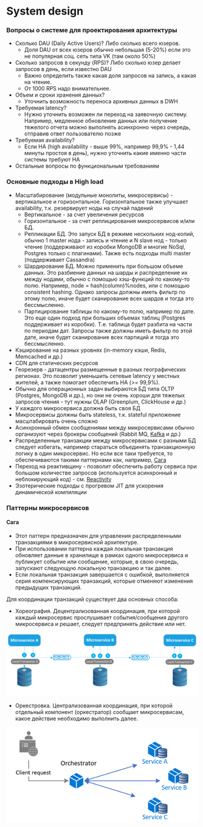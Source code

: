 # System design

### Вопросы о системе для проектирования архитектуры
+ Сколько DAU (Daily Active Users)? Либо сколько всего юзеров. 
  + Доля DAU от всех юзеров обычно небольшая (5-20%) если это не популярная соц. сеть типа VK (там около 50%)
+ Сколько запросов в секунду (RPS)? Либо сколько юзер делает запросов в день, если известно DAU
  + Важно определить также какая доля запросов на запись, а какая на чтение.
  + От 1000 RPS надо внимательнее.
+ Объем и сроки хранения данных? 
  + Уточнить возможность переноса архивных данных в DWH
+ Требуемая latency?
  + Нужно уточнить возможен ли переход на заявочную систему. Например, медленное обновление данных или получение тяжелого отчета можно выполнять асинхронно через очередь, отправив ответ пользователю позже
+ Требуемая availability?
  + Если HA (high availability - выше 99%, например 99,9% - 1,44 минуты простоя в день), нужно уточнить какие именно части системы требуют HA
+ Остальные вопросы по функциональным требованиям

### Основные подходы в High load
+ Масштабирование (модульные монолиты, микросервисы) - вертикальное и горизонтальное. Горизонтальное также улучшает availability, т.к. резервирует ноды на случай падений
  + Вертикальное - за счет увеличения ресурсов
  + Горизонтальное - за счет реплицирования микросервисов и/или БД.
  + Репликации БД. Это запуск БД в режиме нескольких нод-копий, обычно 1 master нода - запись и чтение и N slave нод - только чтение (поддерживают из коробки MongoDB и многие NoSql, Postgres только с плагинами). Также есть подходы multi master (поддерживает Cassandra)
  + Шардирование БД. Можно применить при большом объеме данных. Это разбиение данных на шарды и распределение их между нодами, обычно с помощью хэш-функций по какому-то полю. Например, node = hash(column)%nodes, или с помощью consistent hashing. Однако запросы должны иметь фильтр по этому полю, иначе будет сканирование всех шардов и тогда это бессмысленно.
  + Партицирование таблицы по какому-то полю, например по дате. Это еще один подход при больших объемах таблиц (Postgres поддерживает из коробки). Т.е. таблица будет разбита на части по периодам дат. Запросы также должны иметь фильтр по этой дате, иначе будет сканирование всех партиций и тогда это бессмысленно.
+ Кэширование на разных уровнях (in-memory кэши, Redis, Memcached и др.)
+ CDN для статических ресурсов
+ Георезерв - датацентры размещенные в разных географических регионах. Это позволит уменьшить сетевые latency у местных жителей, а также помогает обеспечить HA (>= 99,9%).
+ Обычно для операционных задач выбираются БД типа OLTP (Postgres, MongoDB и др.), но они не очень хороши для тяжелых запросов чтения - тут нужны OLAP (Greenplum, ClickHouse и др.)
+ У каждого микросервиса должна быть своя БД
+ Микросервисы должны быть stateless, т.к. stateful приложение масштабировать очень сложно
+ Асинхронный обмен сообщениями между микросервисами обычно организуют через брокеры сообщений (Rabbit MQ, [Kafka](kafka.md) и др.)
+ Распределенные транзакции между микросервисами с разными БД следует избегать, например стараться объединять транзакционную логику в один микросервис. Но если все таки требуется, то обеспечиваются такими паттернами как, например, [Сага](system_design.md#Сага)
+ Переход на реактивщину - позволит обеспечить работу сервиса при большом количестве запросов (используется асинхронный и неблокирующий код) - см. [Reactivity](concurrency.md#Реактивность)
+ Эзотерические подходы с прогревом JIT для ускорения динамической компиляции

### Паттерны микросервисов

#### Сага
+ Этот паттерн предназначен для управления распределенными транзакциями в микросервисной архитектуре.
+ При использовании паттерна каждая локальная транзакция обновляет данные в хранилище в рамках одного микросервиса и публикует событие или сообщение, которые, в свою очередь, запускают следующую локальную транзакцию и так далее.
+ Если локальная транзакция завершается с ошибкой, выполняется серия компенсирующих транзакций, которые отменяют изменения предыдущих транзакций.

Для координации транзакций существует два основных способа:

+ Хореография. Децентрализованная координация, при которой каждый микросервис прослушивает события/сообщения другого микросервиса и решает, следует предпринять действие или нет.
<img width="700" alt="saga-choreography.png" src="resources/saga-choreography.png">

+ Оркестровка. Централизованная координация, при которой отдельный компонент (оркестратор) сообщает микросервисам, какое действие необходимо выполнить далее.
<img width="600" alt="saga-orchestration.png" src="resources/saga-orchestration.png">
